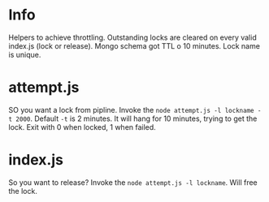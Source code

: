 # Info
Helpers to achieve throttling. Outstanding locks are cleared on every valid index.js (lock or release). Mongo schema got TTL o 10 minutes. Lock name is unique.

# attempt.js
SO you want a lock from pipline. Invoke the `node attempt.js -l lockname -t 2000`. Default `-t` is 2 minutes. It will hang for 10 minutes, trying to get the lock. Exit with 0 when locked, 1 when failed.

# index.js
So you want to release? Invoke the `node attempt.js -l lockname`. Will free the lock.
